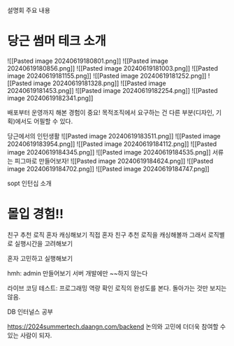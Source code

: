 설명회 주요 내용

# 당근 썸머 테크 소개
![[Pasted image 20240619180801.png]]
![[Pasted image 20240619180856.png]]
![[Pasted image 20240619181003.png]]
![[Pasted image 20240619181155.png]]
![[Pasted image 20240619181252.png]]
![[Pasted image 20240619181328.png]]
![[Pasted image 20240619181453.png]]
![[Pasted image 20240619182254.png]]
![[Pasted image 20240619182341.png]]

배포부터 운영까지 해본 경험이 중요!
목적조직에서 요구하는 건 다른 부분(디자인, 기획)에서도 어필할 수 있다.

당근에서의 인턴생활
![[Pasted image 20240619183511.png]]
![[Pasted image 20240619183954.png]]
![[Pasted image 20240619184112.png]]
![[Pasted image 20240619184345.png]]
![[Pasted image 20240619184535.png]]
서류는 피그마로 만들어보자!
![[Pasted image 20240619184624.png]]
![[Pasted image 20240619184702.png]]
![[Pasted image 20240619184747.png]]


sopt 인턴십 소개

# 몰입 경험!!
친구 추천 로직 혼자 캐싱해보기
직접 혼자 친구 추천 로직을 캐싱해볼까
그래서 로직별로 실행시간을 고려해보기

혼자 고민하고 실행해보기

hmh: admin 만들어보기
서버 개발에만 \~~하지 않는다


라이브 코딩 테스트: 프로그래밍 역량 확인 로직의 완성도를 본다. 돌아가는 것만 보지는 않음.

DB 인터널스 공부

https://2024summertech.daangn.com/backend
논의와 고민에 더더욱 참여할 수 있는 사람이 되자.